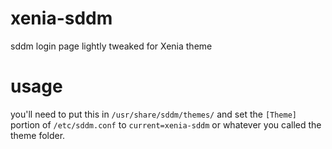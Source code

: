 # xenia-sddm
sddm login page lightly tweaked for Xenia theme

# usage

you'll need to put this in `/usr/share/sddm/themes/` and set the `[Theme]` portion of `/etc/sddm.conf` to `current=xenia-sddm` or whatever you called the theme folder.
